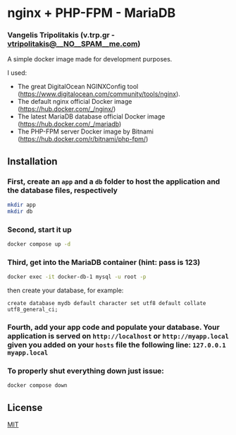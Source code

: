 # nginx + PHP-FPM - MariaDB
### Vangelis Tripolitakis (v.trp.gr - vtripolitakis@__NO__SPAM__me.com)

A simple docker image made for development purposes.

I used:
- The great DigitalOcean NGINXConfig tool (https://www.digitalocean.com/community/tools/nginx).
- The default nginx official Docker image (https://hub.docker.com/_/nginx/)
- The latest MariaDB database official Docker image (https://hub.docker.com/_/mariadb)
- The PHP-FPM server Docker image by Bitnami (https://hub.docker.com/r/bitnami/php-fpm/)


## Installation


### First, create an `app` and a `db` folder to host the application and the database files, respectively
```bash
mkdir app
mkdir db
```

### Second, start it up
```bash
docker compose up -d
```

### Third, get into the MariaDB container (hint: pass is 123)
```bash
docker exec -it docker-db-1 mysql -u root -p 
```
then create your database, for example:

```mysql
create database mydb default character set utf8 default collate utf8_general_ci;
```

### Fourth, add your app code and populate your database. Your application is served on `http://localhost` or `http://myapp.local` given you added on your `hosts` file the following line: `127.0.0.1 myapp.local`



### To properly shut everything down just issue:
```bash
docker compose down
```

## License
[MIT](https://choosealicense.com/licenses/mit/)